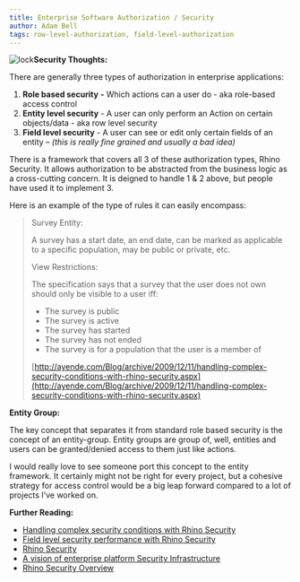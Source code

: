 ```yaml
---
title: Enterprise Software Authorization / Security
author: Adam Bell
tags: row-level-authorization, field-level-authorization
---
```

![lock](http://media.tumblr.com/tumblr_lcz5n7fN1g1qdwslz.png)**Security Thoughts:**

There are generally three types of authorization in enterprise applications:

1. <span><span></span></span>**Role based security** **-** Which actions can a user do - aka role-based access control<span><span></span></span>
2. <span><span></span></span>**Entity level security** - A user can only perform an Action on certain objects/data - aka row level security
3. **Field level security** - A user can see or edit only certain fields of an entity – _(this is really fine grained and usually a bad idea)_

<!--more-->

There is a framework that covers all 3 of these authorization types, Rhino Security. It allows authorization to be abstracted from the business logic as a cross-cutting concern. It is deigned to handle 1 & 2 above, but people have used it to implement 3\.

Here is an example of the type of rules it can easily encompass:

> Survey Entity:
>
> A survey has a start date, an end date, can be marked as applicable to a specific population, may be public or private, etc.
>
> View Restrictions:
>
> The specification says that a survey that the user does not own should only be visible to a user iff:
>
> * The survey is public
> * The survey is active
> * The survey has started
> * The survey has not ended
> * The survey is for a population that the user is a member of
>
> [http://ayende.com/Blog/archive/2009/12/11/handling-complex-security-conditions-with-rhino-security.aspx](http://ayende.com/Blog/archive/2009/12/11/handling-complex-security-conditions-with-rhino-security.aspx)

**Entity Group:**

The key concept that separates it from standard role based security is the concept of an entity-group. Entity groups are group of, well, entities and users can be granted/denied access to them just like actions.

I would really love to see someone port this concept to the entity framework. It certainly might not be right for every project, but a cohesive strategy for access control would be a big leap forward compared to a lot of projects I’ve worked on.

**Further Reading:**

* [Handling complex security conditions with Rhino Security](http://ayende.com/Blog/archive/2009/12/11/handling-complex-security-conditions-with-rhino-security.aspx "Title of this entry.")
* [Field level security performance with Rhino Security](http://bartreyserhove.blogspot.com/search/label/rhino%20security)
* [Rhino Security](http://ayende.com/Blog/category/548.aspx)
* [A vision of enterprise platform Security Infrastructure](http://ayende.com/Blog/archive/2007/11/17/A-vision-of-enterprise-platform-Security-Infrastructure.aspx)
* [Rhino Security Overview](http://ayende.com/Blog/archive/2008/01/22/Rhino-Security-Overview-Part-I.aspx)
